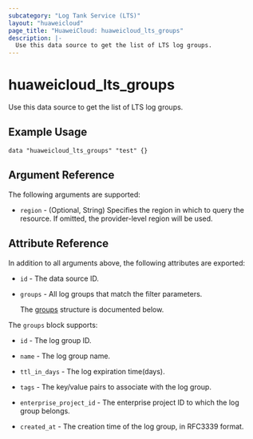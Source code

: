 ```yaml
---
subcategory: "Log Tank Service (LTS)"
layout: "huaweicloud"
page_title: "HuaweiCloud: huaweicloud_lts_groups"
description: |-
  Use this data source to get the list of LTS log groups.
---
```


# huaweicloud_lts_groups

Use this data source to get the list of LTS log groups.

## Example Usage

```hcl
data "huaweicloud_lts_groups" "test" {}
```

## Argument Reference

The following arguments are supported:

* `region` - (Optional, String) Specifies the region in which to query the resource.
  If omitted, the provider-level region will be used.

## Attribute Reference

In addition to all arguments above, the following attributes are exported:

* `id` - The data source ID.

* `groups` - All log groups that match the filter parameters.

  The [groups](#groups_struct) structure is documented below.

<a name="groups_struct"></a>
The `groups` block supports:

* `id` - The log group ID.

* `name` - The log group name.

* `ttl_in_days` - The log expiration time(days).

* `tags` - The key/value pairs to associate with the log group.

* `enterprise_project_id` - The enterprise project ID to which the log group belongs.

* `created_at` - The creation time of the log group, in RFC3339 format.
